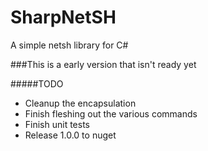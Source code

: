# SharpNetSH
A simple netsh library for C#

###This is a early version that isn't ready yet

#####TODO

- Cleanup the encapsulation
- Finish fleshing out the various commands
- Finish unit tests
- Release 1.0.0 to nuget
